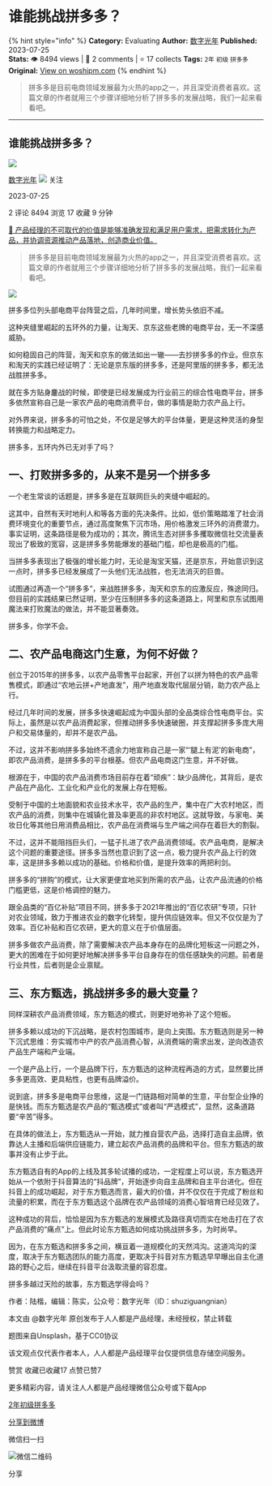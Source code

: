 # 谁能挑战拼多多？
{% hint style="info" %}
**Category:** Evaluating
**Author:** [数字光年](https://www.woshipm.com/u/1082990)
**Published:** 2023-07-25  
**Stats:** 👁️ 8494 views | 💬 2 comments | ⭐ 17 collects
**Tags:** `2年` `初级` `拼多多`
**Original:** [View on woshipm.com](https://www.woshipm.com/evaluating/5872413.html)
{% endhint %}
> 拼多多是目前电商领域发展最为火热的app之一，并且深受消费者喜欢。这篇文章的作者就用三个步骤详细地分析了拼多多的发展战略，我们一起来看看吧。

---

## 谁能挑战拼多多？

[![](https://image.woshipm.com/wp-files/2021/12/N5v0lxHex5ed7gJSZhS9.jpg!/both/72x72)](https://www.woshipm.com/u/1082990)

[数字光年](https://www.woshipm.com/u/1082990) ![](https://static.woshipm.com/tag/1101_1@2x.png) 关注

2023-07-25

2 评论 8494 浏览 17 收藏 9 分钟

[🔗 产品经理的不可取代的价值是能够准确发现和满足用户需求，把需求转化为产品，并协调资源推动产品落地，创造商业价值。](https://ke.qidianla.com/courses/90pm)

> 拼多多是目前电商领域发展最为火热的app之一，并且深受消费者喜欢。这篇文章的作者就用三个步骤详细地分析了拼多多的发展战略，我们一起来看看吧。

![](https://image.woshipm.com/2023/05/06/02be09d6-ec01-11ed-adbb-00163e0b5ff3.jpg)

拼多多位列头部电商平台阵营之后，几年时间里，增长势头依旧不减。

这种夹缝里崛起的五环外的力量，让淘天、京东这些老牌的电商平台，无一不深感威胁。

如何稳固自己的阵营，淘天和京东的做法如出一辙——去抄拼多多的作业。但京东和淘天的实践已经证明了：无论是京东版的拼多多，还是阿里版的拼多多，都无法战胜拼多多。

就在多方贴身鏖战的时候，即使是已经发展成为行业前三的综合性电商平台，拼多多依然宣称自己是一家农产品的电商消费平台，做的事情是助力农产品上行。

对外界来说，拼多多的可怕之处，不仅是足够大的平台体量，更是这种灵活的身型转换能力和战略定力。

拼多多，五环内外已无对手了吗？

## 一、打败拼多多的，从来不是另一个拼多多

一个老生常谈的话题是，拼多多是在互联网巨头的夹缝中崛起的。

这其中，自然有天时地利人和等各方面的先决条件。比如，低价策略踏准了社会消费环境变化的重要节点，通过高度聚焦下沉市场，用价格激发三环外的消费潜力。事实证明，这条路径是极为成功的；其次，腾讯生态对拼多多攫取微信社交流量表现出了极致的宽容，这是拼多多势能爆发的基础门槛，却也是极高的门槛。

当拼多多表现出了极强的增长能力时，无论是淘宝天猫，还是京东，开始意识到这一点时，拼多多已经发展成了一头他们无法战胜，也无法消灭的巨兽。

试图通过再造一个“拼多多”，来战胜拼多多，淘天和京东的应激反应，殊途同归。但目前的实践结果已然证明，至少在压制拼多多的这条道路上，阿里和京东试图用魔法来打败魔法的做法，并不能显著奏效。

拼多多，你学不会。

## 二、农产品电商这门生意，为何不好做？

创立于2015年的拼多多，以农产品零售平台起家，开创了以拼为特色的农产品零售模式，即通过“农地云拼+产地直发”，用产地直发取代层层分销，助力农产品上行。

经过几年时间的发展，拼多多快速崛起成为中国头部的全品类综合性电商平台。实际上，虽然是以农产品消费起家，但推动拼多多快速破圈，并支撑起拼多多庞大用户和交易体量的，却并不是农产品。

不过，这并不影响拼多多始终不遗余力地宣称自己是一家“‘腿上有泥’的新电商”，即农产品消费，是拼多多的平台根基。但农产品电商这门生意，并不好做。

根源在于，中国的农产品消费市场目前存在着“顽疾”：缺少品牌化，其背后，是农产品在产品化、工业化和产业化的发展上存在短板。

受制于中国的土地面貌和农业技术水平，农产品的生产，集中在广大农村地区，而农产品的消费，则集中在城镇化普及率更高的非农村地区。这就导致，与家电、美妆日化等其他日用消费品相比，农产品在消费端与生产端之间存在着巨大的割裂。

不过，这并不能阻挡巨头们，一猛子扎进了农产品消费领域。农产品电商，是解决这个问题的重要途径。拼多多当然也意识到了这一点，极力提升农产品上行的效率，这是拼多多赖以成功的基础。价格和价值，是提升效率的两把利剑。

拼多多的“拼购”的模式，让大家更便宜地买到所需的农产品，让农产品流通的价格门槛更低，这是价格调控的魅力。

跟全品类的“百亿补贴”项目不同，拼多多于2021年推出的“百亿农研”专项，只针对农业领域，致力于推进农业的数字化转型，提升供应链效率。但又不仅仅是为了效率。百亿补贴和百亿农研，更大的意义在于价值层面。

拼多多做农产品消费，除了需要解决农产品本身存在的品牌化短板这一问题之外，更大的困难在于如何更好地解决拼多多平台自身存在的信任感缺失的问题。前者是行业共性，后者则是企业禀赋。

## 三、东方甄选，挑战拼多多的最大变量？

同样深耕农产品消费领域，东方甄选的模式，则更好地弥补了这个短板。

拼多多赖以成功的下沉战略，是农村包围城市，是向上突围。东方甄选则是另一种下沉式思维：夯实城市中产的农产品消费心智，从消费端的需求出发，逆向改造农产品生产端和产业端。

一个是产品上行，一个是品牌下行，东方甄选的这种流程再造的方式，显然要比拼多多更高效、更具粘性，也更有品牌溢价。

说到底，拼多多是电商平台思维，这是一门链路相对简单的生意，平台型企业挣的是快钱。而东方甄选是农产品的“甄选模式”或者叫“严选模式”，显然，这条道路要“辛苦”得多。

在具体的做法上，东方甄选从一开始，就力推自营农产品，选择打造自主品牌，依靠达人主播和后端供应链能力，建立起农产品消费的品牌和平台。但东方甄选的故事并没有止步于此。

东方甄选自有的App的上线及其多轮试播的成功，一定程度上可以说，东方甄选开始从一个依附于抖音算法的“抖品牌”，开始逐步向自主品牌和自主平台进化。但在抖音上的成功崛起，对于东方甄选而言，最大的价值，并不仅仅在于完成了粉丝和流量的积累，而在于东方甄选这个品牌在农产品领域的消费心智培育已经见效了。

这种成功的背后，恰恰是因为东方甄选的发展模式及路径真切而实在地击打在了农产品消费的“痛点”上。但此时论东方甄选如何成功挑战拼多多，为时尚早。

因为，在东方甄选和拼多多之间，横亘着一道规模化的天然鸿沟。这道鸿沟的深度，取决于东方甄选团队的能力高度，更取决于抖音对东方甄选早早曝出自主化道路的野心之后，继续在抖音平台汲取流量的容忍度。

拼多多越过天险的故事，东方甄选学得会吗？

作者：陆楷，编辑：陈实，公众号：数字光年（ID：shuziguangnian）

本文由 @数字光年 原创发布于人人都是产品经理，未经授权，禁止转载

题图来自Unsplash，基于CC0协议

该文观点仅代表作者本人，人人都是产品经理平台仅提供信息存储空间服务。

赞赏 收藏已收藏17 点赞已赞7

更多精彩内容，请关注人人都是产品经理微信公众号或下载App

[2年](https://www.woshipm.com/tag/2%e5%b9%b4)[初级](https://www.woshipm.com/tag/%e5%88%9d%e7%ba%a7)[拼多多](https://www.woshipm.com/tag/%e6%8b%bc%e5%a4%9a%e5%a4%9a)

[分享到微博](https://service.weibo.com/share/share.php?appkey=2775287854&title=谁能挑战拼多多？&url=https://www.woshipm.com/evaluating/5872413.html&pic=https://image.woshipm.com/2023/05/06/02be09d6-ec01-11ed-adbb-00163e0b5ff3.jpg)

微信扫一扫

![微信二维码](https://api.pwmqr.com/qrcode/create/?url=https://www.woshipm.com/evaluating/5872413.html)

分享